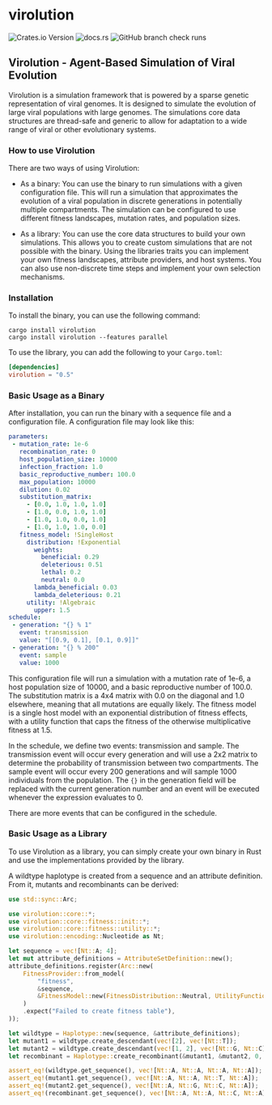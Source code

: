 # virolution

<img alt="Crates.io Version" src="https://img.shields.io/crates/v/virolution?style=for-the-badge&link=https%3A%2F%2Fcrates.io%2Fcrates%2Fvirolution">
<img alt="docs.rs" src="https://img.shields.io/docsrs/virolution?style=for-the-badge&link=https%3A%2F%2Fdocs.rs%2Fvirolution">
<img alt="GitHub branch check runs" src="https://img.shields.io/github/check-runs/sirno/virolution/main?style=for-the-badge&link=https%3A%2F%2Fgithub.com%2Fsirno%2Fvirolution%2Factions">

## Virolution - Agent-Based Simulation of Viral Evolution

Virolution is a simulation framework that is powered by a sparse genetic representation of
viral genomes. It is designed to simulate the evolution of large viral populations with large
genomes. The simulations core data structures are thread-safe and generic to allow for
adaptation to a wide range of viral or other evolutionary systems.

### How to use Virolution

There are two ways of using Virolution:

- As a binary: You can use the binary to run simulations with a given configuration file. This
  will run a simulation that approximates the evolution of a viral population in discrete
  generations in potentially multiple compartments. The simulation can be configured to use
  different fitness landscapes, mutation rates, and population sizes.

- As a library: You can use the core data structures to build your own simulations. This allows
  you to create custom simulations that are not possible with the binary. Using the libraries
  traits you can implement your own fitness landscapes, attribute providers, and host systems.
  You can also use non-discrete time steps and implement your own selection mechanisms.

### Installation

To install the binary, you can use the following command:

```shell
cargo install virolution
cargo install virolution --features parallel
```

To use the library, you can add the following to your `Cargo.toml`:

```toml
[dependencies]
virolution = "0.5"
```

### Basic Usage as a Binary

After installation, you can run the binary with a sequence file and a configuration file. A
configuration file may look like this:

```yaml
parameters:
 - mutation_rate: 1e-6
   recombination_rate: 0
   host_population_size: 10000
   infection_fraction: 1.0
   basic_reproductive_number: 100.0
   max_population: 10000
   dilution: 0.02
   substitution_matrix:
     - [0.0, 1.0, 1.0, 1.0]
     - [1.0, 0.0, 1.0, 1.0]
     - [1.0, 1.0, 0.0, 1.0]
     - [1.0, 1.0, 1.0, 0.0]
   fitness_model: !SingleHost
     distribution: !Exponential
       weights:
         beneficial: 0.29
         deleterious: 0.51
         lethal: 0.2
         neutral: 0.0
       lambda_beneficial: 0.03
       lambda_deleterious: 0.21
     utility: !Algebraic
       upper: 1.5
schedule:
 - generation: "{} % 1"
   event: transmission
   value: "[[0.9, 0.1], [0.1, 0.9]]"
 - generation: "{} % 200"
   event: sample
   value: 1000
```

This configuration file will run a simulation with a mutation rate of 1e-6, a host population
size of 10000, and a basic reproductive number of 100.0. The substitution matrix is a 4x4
matrix with 0.0 on the diagonal and 1.0 elsewhere, meaning that all mutations are equally
likely. The fitness model is a single host model with an exponential distribution of fitness
effects, with a utility function that caps the fitness of the otherwise multiplicative fitness
at 1.5.

In the schedule, we define two events: transmission and sample. The transmission event will
occur every generation and will use a 2x2 matrix to determine the probability of transmission
between two compartments. The sample event will occur every 200 generations and will sample
1000 individuals from the population. The `{}` in the generation field will be replaced with
the current generation number and an event will be executed whenever the expression evaluates
to 0.

There are more events that can be configured in the schedule.

### Basic Usage as a Library

To use Virolution as a library, you can simply create your own binary in Rust and use the
implementations provided by the library.

A wildtype haplotype is created from a sequence and an attribute definition. From it, mutants
and recombinants can be derived:

```rust
use std::sync::Arc;

use virolution::core::*;
use virolution::core::fitness::init::*;
use virolution::core::fitness::utility::*;
use virolution::encoding::Nucleotide as Nt;

let sequence = vec![Nt::A; 4];
let mut attribute_definitions = AttributeSetDefinition::new();
attribute_definitions.register(Arc::new(
    FitnessProvider::from_model(
        "fitness",
        &sequence,
        &FitnessModel::new(FitnessDistribution::Neutral, UtilityFunction::Linear),
    )
    .expect("Failed to create fitness table"),
));

let wildtype = Haplotype::new(sequence, &attribute_definitions);
let mutant1 = wildtype.create_descendant(vec![2], vec![Nt::T]);
let mutant2 = wildtype.create_descendant(vec![1, 2], vec![Nt::G, Nt::C]);
let recombinant = Haplotype::create_recombinant(&mutant1, &mutant2, 0, 2);

assert_eq!(wildtype.get_sequence(), vec![Nt::A, Nt::A, Nt::A, Nt::A]);
assert_eq!(mutant1.get_sequence(), vec![Nt::A, Nt::A, Nt::T, Nt::A]);
assert_eq!(mutant2.get_sequence(), vec![Nt::A, Nt::G, Nt::C, Nt::A]);
assert_eq!(recombinant.get_sequence(), vec![Nt::A, Nt::A, Nt::C, Nt::A]);
```

